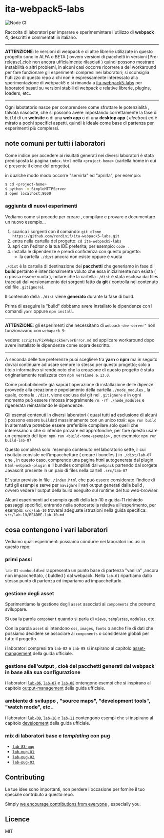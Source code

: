 <!-- 
ita-webpack5-labs 
webpack4 learning studies and experiments with accompanying notes in Italian
-->
# ita-webpack5-labs
![Node CI](https://github.com/rondinif/ita-webpack5-labs/workflows/Node%20CI/badge.svg?branch=master)
<!-- Learning labs  with accompanying notes in Italian to dive into webpack4 eco-system -->
Raccolta di laboratori per imparare e sperimemintare l'utilizzo di **webpack 4**, descritti e commentati in italiano.

***********
**ATTENZIONE**: le versioni di webpack e di altre librerie utilizzate in questo progetto sono in ALFA o BETA ( ovvero versioni di pacchetti in versioni [Pre-release],cioè non ancora ufficialmente rilasciati )
quindi possono mostrare instabilità o altri problemi, in alcuni casi occorre ricorrere a dei workaround per fare 
funzionare gli esperimenti compresi nei laboratori; si sconsiglia l'utlizzo di questo repo 
a chi non è espressamente interessato alla sperimentazione di webpack5 
e si rimanda a [ita-webpack5-labs](https://github.com/rondinif/ita-webpack5-labs) per laboratori 
basati su versioni stabili di webpack e relative librerie, plugins, loaders, etc.. 
**********

Ogni labotatorio nasce per comprendere come sfruttare le potenzialità , talvota nascoste, che si possono avere impostando correttamente la fase di `build` di un **website** o di una **web app** o di una **desktop app** ( *electron*) ed è mirato a pochi specifici aspetti, quindi è ideale come base di partenza per esperimenti più complessi.

<!--
## perchè 
[##TODO] descrivere qui perchè è stato creato e pubblicato questo repo.

## come
[##TODO] descrivere qui come è strutturato questo progetto e come è possibile utilizzarlo per provare e comprendere meglio il funzionamento e le potenzialità di webpack relativamente agli argomenti trattati.

in particolare spiegare la gestione delle dipendenze che non viene fatta per ogni singolo 
laboratorio come si trattasse di sub-module ma viene fatta globalmente in quanto 
questo è un unico progetto strutturato in diversi laboratori 
-->

## note comuni per tutti i laboratori
Come indice per accedere ai risultati generati nei diversi laboratori è stata predisposta la pagina 
`index.html` nella `<project-home>` (cartella home in cui è presente il clone del progetto). 

in qualche modo modo occorre "servirla" ed "aprirla",
per esempio:
``` bash 
$ cd <project-home>
$ python -m SimpleHTTPServer
$ open localhost:8000
```

### aggiunta di nuovi esperimenti
Vediamo come si procede per creare , compilare e provare e documentare un nuovo esempio...

1. scarica i sorgenti con il comando: `git clone https://github.com/rondinif/ita-webpack5-labs.git` 
2. entra nella cartella del progetto: `cd ita-webpack5-labs` 
3. apri con l'editor o la tua IDE preferita; per esempio:  `code .`
4. installa le dipendenze e prendi confidenza con questo progetto: 
    - la cartella `./dist` ancora non esiste oppure è vuota

`./dist` è la cartella di destinazione dei **pacchetti** che generiamo in fase di **build** pertanto  è intenzionalmente voluto che essa inizialmente non esista ( o possa essere vuota ), notare che la cartella `./dist` è stata esclusa dai files tracciati dal versionamento dei sorgenti fatto da **git** ( controlla nel contenuto del file `.gitignore`). 

Il contenuto della `./dist` viene **generato** durante la fase di build.

Prima di eseguire la "build"  dobbamo avere installato le dipendenze con i comandi `yarn` oppure `npm install`. 
***********
**ATTENZIONE**: 
gli esperimenti che necessitano di `webpack-dev-server"`
non funzionavano con `webapack 5`:

vedere: `scripts/FixWebpackServerError.md` ed applicare workaround dopo avere installato le dipendenze come sopra descritto. 
**********


A seconda delle tue preferenze puoi scegliere tra **yarn**  o **npm**  ma in seguito dovrai continuare ad usare sempre lo stesso per questo progetto; solo a titolo informativo si rende noto che la creazione di questo progetto è stata originariamente realizzata con `npm versione 6.13.0`. 

Come probabilmente già saprai l'operazione di installazione delle dipenze provvede alla creazione e popolamento della cartella `./node_modules` , la quale,  coma la `./dist`,  viene  esclusa dal git nel `.gitignore` e in ogni momento può essere rimossa integralmente `rm -rf ./node_modules` e rigenerata reinstallando le dipendenze. 

Gli esempi contenuti in diversi laboratori ( quasi tutti ad esclusione di alcuni ) possono essere `build`ati massimamente con un unico *task*: 
 `npm run build` 
In alternativa potrebbe essere preferibile compilare solo quelli che interessano o che si intende provare ed approfondire, per fare questo usare un comando del tipo: `npm run <build-nome-esempio>`
 , per esempio: 
  `npm run build-lab-07` 

Questo compilerà solo l'esempio contenuto nel laboratorio sette, il cui risultato consiste nell'impacchettare ( creare i bundles ) in `./dist/lab-07` che , in questo caso, comprende una pagina html autogenerata dal plugin `html-webpack-plugin` e il bundles compilati dal `webpack` partendo dal sorgete Javascrit presente in un paio di files nella cartell `.src/lab-07`

E' stato previsto in file `./index.html` che può essere considerato l'indice di tutti gli esempi e serve per `navigare` i vari output generati dalla build , ovvero vedere l'output della build eseguito sul runtime del tuo web-browser.

Alcuni esperimenti ad esempio quelli della lab-10 e guida-11 richiedo passaggi specifici, entrando nella sottocartella relativa all'esperimento, per esempio: `src/lab-10` troverai adeguate istruzioni nella guida specifica: `src/lab-10/README-lab-10.md`

## cosa contengono i vari laboratori
Vediamo quali esperimenti possiamo condurre nei laboratori inclusi in questo repo:

### primi passi
`lab-01-ounbouldled` rappresenta un punto base di partenza "vanilla" ,ancora non  impacchettato, ( buldled ) dal webpack. Nella `lab-01` ripartiamo dallo stesso punto di partenza ed impariamo ad impacchettarlo.

### gestione degli asset 
Sperimentiamo la gestione degli `asset` associati ai `compoments` che potremo sviluppare.

Si usa la parola `component` quando si parla di  `views`, `templates`, `modules`, etc.

Con la parola `asset` si intendono `css`, `images`, `fonts` o anche file di dati che possiamo decidere se associare ai `components` o considerare globali per tutto il progetto.

i laboratori compresi tra `lab-02` e `lab-05` si inspirano al capitolo [asset-management](https://webpack.js.org/guides/asset-management/) della guida ufficiale.

### gestione dell'output , cioè dei pacchetti generati dal webpack in base alla sua configurazione 
i laboratori [`lab-06`](https://github.com/rondinif/ita-webpack5-labs/tree/master/src/lab-06), [`lab-07`](https://github.com/rondinif/ita-webpack5-labs/tree/master/src/lab-07) e [`lab-08`](https://github.com/rondinif/ita-webpack5-labs/tree/master/src/lab-08) ontengono esempi che si inspirano al capitolo [output-management](https://webpack.js.org/guides/output-management/) della guida ufficiale.

### ambiente di sviluppo , "source maps", "development tools", "watch mode", etc..
i laboratori [`lab-09`](https://github.com/rondinif/ita-webpack5-labs/tree/master/src/lab-09), [`lab-10`](https://github.com/rondinif/ita-webpack5-labs/tree/master/src/lab-10) e [`lab-11`](https://github.com/rondinif/ita-webpack5-labs/tree/master/src/lab-11) contengono esempi che si inspirano al capitolo [development](https://webpack.js.org/guides/development/) della guida ufficiale.

### mix di laboratori base e *templating* con **pug**
-  [`lab-83-pug`](https://github.com/rondinif/ita-webpack5-labs/tree/master/src/lab-83-pug)
-  [`lab-pug-01`](https://github.com/rondinif/ita-webpack5-labs/tree/master/src/lab-pug-01),
-  [`lab-pug-02`](https://github.com/rondinif/ita-webpack5-labs/tree/master/src/lab-pug-02),
-  [`lab-pug-03`](https://github.com/rondinif/ita-webpack5-labs/tree/master/src/lab-pug-03),

## Contributing 
Le tue idee sono importanti, non perdere l'occasione per fornire il tuo speciale contributo a questo repo.  

Simply [we encourage contributions from everyone](https://github.com/rondinif/ita-webpack5-labs/blob/master/.github/CONTRIBUTING.md) , especially you.

## Licence 
MIT
